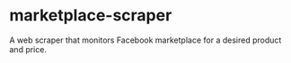 # marketplace-scraper
A web scraper that monitors Facebook marketplace for a desired product and price.
